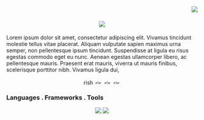<img align="right" src="https://visitor-badge.laobi.icu/badge?page_id=vid-db.vid-db" />

<h1 align="center">
    <img src="https://readme-typing-svg.herokuapp.com/?font=Righteous&size=35&center=true&vCenter=true&width=500&height=70&duration=4000&lines=Hi+There!+👋;+I'm+David+Bautista!;" />
</h1>
Lorem ipsum dolor sit amet, consectetur adipiscing elit. Vivamus tincidunt molestie tellus vitae placerat. Aliquam vulputate sapien maximus urna semper, non pellentesque ipsum tincidunt. Suspendisse at ligula eu risus egestas commodo eget eu nunc. Aenean egestas ullamcorper libero, ac pellentesque mauris. Praesent erat mauris, viverra ut mauris finibus, scelerisque porttitor nibh. Vivamus ligula dui,
<p align="center">
<a href="https://twitter.com/rishavchanda" target="blank"><img align="center" src="https://raw.githubusercontent.com/rahuldkjain/github-profile-readme-generator/master/src/images/icons/Social/twitter.svg" alt="rishavchanda" height="15" width="25" /></a>
<a href="https://linkedin.com/in/rishav-chanda-b89a791b3" target="blank"><img align="center" src="https://raw.githubusercontent.com/rahuldkjain/github-profile-readme-generator/master/src/images/icons/Social/linked-in-alt.svg" alt="rishav-chanda-b89a791b3" height="10" width="20" /></a>
<a href="https://instagram.com/rishav_chanda" target="blank"><img align="center" src="https://raw.githubusercontent.com/rahuldkjain/github-profile-readme-generator/master/src/images/icons/Social/instagram.svg" alt="rishav_chanda" height="10" width="20" /></a>
<a href="https://www.youtube.com/c/rishav chanda" target="blank"><img align="center" src="https://raw.githubusercontent.com/rahuldkjain/github-profile-readme-generator/master/src/images/icons/Social/youtube.svg" alt="rishav chanda" height="10" width="20" /></a>
</p>
 

<h3>Languages . Frameworks . Tools</h3>
<div align="center">
    <img src="https://skillicons.dev/icons?i=react,mui,nodejs,php,mysql,html,javascript,java,python,javascript" />
    <img src="https://skillicons.dev/icons?i=typescript,tailwind,bootstrap,vscode,git,github,figma" />
</div>
<br/>


<!--
**vid-db/vid-db** is a ✨ _special_ ✨ repository because its `README.md` (this file) appears on your GitHub profile.

Here are some ideas to get you started:

- 🔭 I’m currently working on ...
- 🌱 I’m currently learning ...
- 👯 I’m looking to collaborate on ...
- 🤔 I’m looking for help with ...
- 💬 Ask me about ...
- 📫 How to reach me: ...
- 😄 Pronouns: ...
- ⚡ Fun fact: ...
-->
